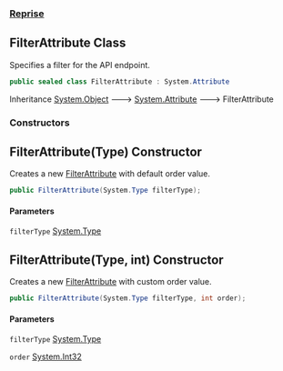 ### [Reprise](Reprise.md 'Reprise')

## FilterAttribute Class

Specifies a filter for the API endpoint.

```csharp
public sealed class FilterAttribute : System.Attribute
```

Inheritance [System.Object](https://docs.microsoft.com/en-us/dotnet/api/System.Object 'System.Object') &#129106; [System.Attribute](https://docs.microsoft.com/en-us/dotnet/api/System.Attribute 'System.Attribute') &#129106; FilterAttribute
### Constructors

<a name='Reprise.FilterAttribute.FilterAttribute(System.Type)'></a>

## FilterAttribute(Type) Constructor

Creates a new [FilterAttribute](Reprise.FilterAttribute.md 'Reprise.FilterAttribute') with default order value.

```csharp
public FilterAttribute(System.Type filterType);
```
#### Parameters

<a name='Reprise.FilterAttribute.FilterAttribute(System.Type).filterType'></a>

`filterType` [System.Type](https://docs.microsoft.com/en-us/dotnet/api/System.Type 'System.Type')

<a name='Reprise.FilterAttribute.FilterAttribute(System.Type,int)'></a>

## FilterAttribute(Type, int) Constructor

Creates a new [FilterAttribute](Reprise.FilterAttribute.md 'Reprise.FilterAttribute') with custom order value.

```csharp
public FilterAttribute(System.Type filterType, int order);
```
#### Parameters

<a name='Reprise.FilterAttribute.FilterAttribute(System.Type,int).filterType'></a>

`filterType` [System.Type](https://docs.microsoft.com/en-us/dotnet/api/System.Type 'System.Type')

<a name='Reprise.FilterAttribute.FilterAttribute(System.Type,int).order'></a>

`order` [System.Int32](https://docs.microsoft.com/en-us/dotnet/api/System.Int32 'System.Int32')